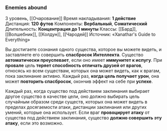 ### Enemies abound

3 уровень, [[Очарование]]
Время накладывания: **1 действие**
Дистанция: **120 футов**
Компоненты: **Вербальный**, **Соматический**
Длительность: **Концентрация до 1 минуты**
Классы: [[Бард]], [[Волшебник]], [[Колдун]], [[Чародей]]
Источник: «Xanathar's Guide to Everything»

Вы достигаете сознания одного существа, которое вы можете видеть, и заставляете его совершить **спасбросок Интеллекта**. Существо **автоматически преуспевает**, если оно имеет **иммунитет к испугу**. При **провале** цель **теряет способность отличать друзей от врагов**, относясь ко всем существам, которых она может видеть, как к врагам, пока заклинание активно. Каждый раз, **когда цель получает урон**, она может **повторить спасбросок**, окончив эффект на себе при **успехе**.

Каждый раз, когда существо под действием заклинания выбирает другое существо в качестве цели, оно должно выбирать цель случайным образом среди существ, которых она может видеть в пределах досягаемости атаки, дистанции заклинания или других умений, которые она использует. Если враг **провоцирует атаку** от существа под действием заклинания, существо **должно совершить эту атаку**, если это возможно.